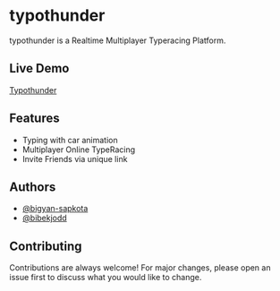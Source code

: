 # typothunder

typothunder is a Realtime Multiplayer Typeracing Platform.

## Live Demo

[Typothunder](https://typothunder.vercel.app/)

## Features

- Typing with car animation
- Multiplayer Online TypeRacing
- Invite Friends via unique link

## Authors

- [@bigyan-sapkota](https://www.github.com/bigyan-sapkota)
- [@bibekjodd](https://www.github.com/bibekjodd)

## Contributing

Contributions are always welcome!
For major changes, please open an issue first
to discuss what you would like to change.
